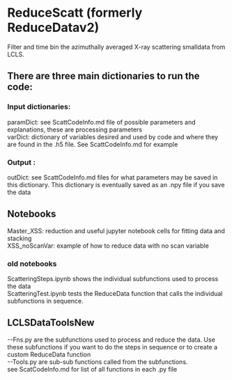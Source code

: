 # ReduceScatt (formerly ReduceDatav2)
Filter and time bin the azimuthally averaged X-ray scattering smalldata from LCLS.  

## There are three main dictionaries to run the code:  
### Input dictionaries:
paramDict:  see ScattCodeInfo.md file of possible parameters and explanations, these are processing parameters \
varDict:  dictionary of variables desired and used by code and where they are found in the .h5 file.  See ScattCodeInfo.md for example 

### Output :
outDict:  see ScattCodeInfo.md files for what parameters may be saved in this dictionary.  This dictionary is eventually saved as an .npy file if you save the data


## Notebooks 
Master_XSS: reduction and useful jupyter notebook cells for fitting data and stacking \
XSS_noScanVar: example of how to reduce data with no scan variable

### old notebooks 
ScatteringSteps.ipynb shows the individual subfunctions used to process the data \
ScatteringTest.ipynb tests the ReduceData function that calls the individual subfunctions in sequence. 

## LCLSDataToolsNew
 --Fns.py are the subfunctions used to process and reduce the data.  Use these subfunctions if you want to do the steps in sequence or to create a custom ReduceData function \
--Tools.py are sub-sub functions called from the subfunctions. \
see ScatCodeInfo.md for list of all functions in each .py file


